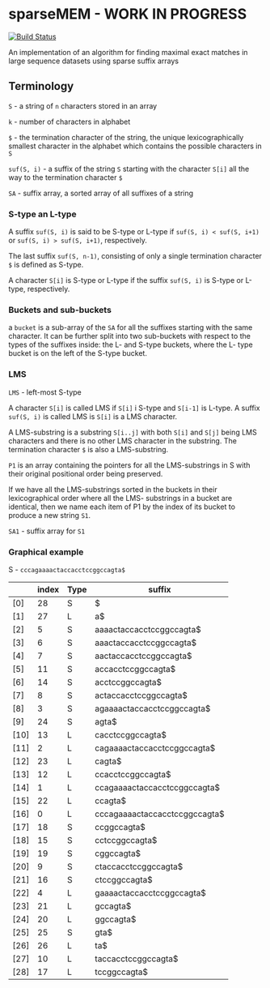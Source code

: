 sparseMEM - WORK IN PROGRESS
============================

[![Build Status](https://travis-ci.org/reisub/sparseMEM.svg?branch=master)](https://travis-ci.org/reisub/sparseMEM)

An implementation of an algorithm for finding maximal exact matches in large sequence datasets using sparse suffix arrays

## Terminology

`S` - a string of `n` characters stored in an array

`k` - number of characters in alphabet

`$` - the termination character of the string, the unique lexicographically smallest character in the alphabet which contains the possible characters in `S`

`suf(S, i)` - a suffix of the string `S` starting with the character `S[i]` all the way to the termination character `$`

`SA` - suffix array, a sorted array of all suffixes of a string

### S-type an L-type

A suffix `suf(S, i)` is said to be S-type or L-type if `suf(S, i) < suf(S, i+1)` or `suf(S, i) > suf(S, i+1)`, respectively.

The last suffix `suf(S, n-1)`, consisting of only a single termination character `$` is defined as S-type.

A character `S[i]` is S-type or L-type if the suffix `suf(S, i)` is S-type or L-type, respectively.

### Buckets and sub-buckets

a `bucket` is a sub-array of the `SA` for all the suffixes starting with the same character. It can be further split into two sub-buckets with respect to the types of the suffixes inside: the L- and S-type buckets, where the L- type bucket is on the left of the S-type bucket.

### LMS

`LMS` - left-most S-type

A character `S[i]` is called LMS if `S[i]` i S-type and `S[i-1]` is L-type. A suffix `suf(S, i)` is called LMS is `S[i]` is a LMS character.

A LMS-substring is a substring `S[i..j]` with both `S[i]` and `S[j]` being LMS characters and there is no other LMS character in the substring. The termination character `$` is also a LMS-substring.

`P1` is an array containing the pointers for all the LMS-substrings in S with their original positional order being preserved.

If we have all the LMS-substrings sorted in the buckets in their lexicographical order where all the LMS- substrings in a bucket are identical, then we name each item of P1 by the index of its bucket to produce a new string `S1`.

`SA1` - suffix array for `S1`

### Graphical example

S - `cccagaaaactaccacctccggccagta$`

|        | index | Type | suffix                        |
| ------ | ----- | ---- | ----------------------------- |
| [0]    | 28    | S    | $                             |
| [1]    | 27    | L    | a$                            |
| [2]    | 5     | S    | aaaactaccacctccggccagta$      |
| [3]    | 6     | S    | aaactaccacctccggccagta$       |
| [4]    | 7     | S    | aactaccacctccggccagta$        |
| [5]    | 11    | S    | accacctccggccagta$            |
| [6]    | 14    | S    | acctccggccagta$               |
| [7]    | 8     | S    | actaccacctccggccagta$         |
| [8]    | 3     | S    | agaaaactaccacctccggccagta$    |
| [9]    | 24    | S    | agta$                         |
| [10]   | 13    | L    | cacctccggccagta$              |
| [11]   | 2     | L    | cagaaaactaccacctccggccagta$   |
| [12]   | 23    | L    | cagta$                        |
| [13]   | 12    | L    | ccacctccggccagta$             |
| [14]   | 1     | L    | ccagaaaactaccacctccggccagta$  |
| [15]   | 22    | L    | ccagta$                       |
| [16]   | 0     | L    | cccagaaaactaccacctccggccagta$ |
| [17]   | 18    | S    | ccggccagta$                   |
| [18]   | 15    | S    | cctccggccagta$                |
| [19]   | 19    | S    | cggccagta$                    |
| [20]   | 9     | S    | ctaccacctccggccagta$          |
| [21]   | 16    | S    | ctccggccagta$                 |
| [22]   | 4     | L    | gaaaactaccacctccggccagta$     |
| [23]   | 21    | L    | gccagta$                      |
| [24]   | 20    | L    | ggccagta$                     |
| [25]   | 25    | S    | gta$                          |
| [26]   | 26    | L    | ta$                           |
| [27]   | 10    | L    | taccacctccggccagta$           |
| [28]   | 17    | L    | tccggccagta$                  |
